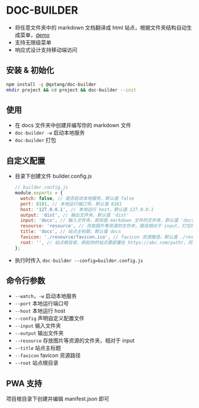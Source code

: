 # DOC-BUILDER

- 将任意文件夹中的 markdown 文档翻译成 html 站点，根据文件夹结构自动生成菜单，[demo](https://qxtang.github.io/mj/)
- 支持无限级菜单
- 响应式设计支持移动端访问

## 安装 & 初始化

```sh
npm install -g @qxtang/doc-builder
mkdir project && cd project && doc-builder --init
```

## 使用

- 在 docs 文件夹中创建并编写你的 markdown 文件
- `doc-builder -w` 启动本地服务
- `doc-builder` 打包

## 自定义配置

- 目录下创建文件 builder.config.js

  ```javascript
  // builder.config.js
  module.exports = {
    watch: false, // 是否启动本地服务，默认值 false
    port: 8181, // 本地运行端口号，默认值 8181
    host: '127.0.0.1', // 本地运行 host，默认值 127.0.0.1
    output: 'dist', // 输出文件夹，默认值 'dist'
    input: 'docs', // 输入文件夹，即存放 markdown 文件的文件夹，默认值 'docs'
    resource: 'resource', // 存放图片等资源的文件夹，路径相对于 input，打包时会一并复制，默认值 'resource'（即位置为 docs\resource）
    title: 'docs', // 站点主标题，默认值 docs
    favicon: './resource/favicon.ico', // favicon 资源路径，默认值 ./resource/favicon.ico
    root: '', // 站点根目录，例如你的站点要部署在 https://abc.com/path/，则需要设置为 'path'，默认值 ''
  };
  ```

- 执行时传入 `doc-builder --config=builder.config.js`

## 命令行参数

- `--watch`，`-w` 启动本地服务
- `--port` 本地运行端口号
- `--host` 本地运行 host
- `--config` 声明自定义配置文件
- `--input` 输入文件夹
- `--output` 输出文件夹
- `--resource` 存放图片等资源的文件夹，相对于 input
- `--title` 站点主标题
- `--favicon` favicon 资源路径
- `--root` 站点根目录

## PWA 支持

项目根目录下创建并编辑 manifest.json 即可
